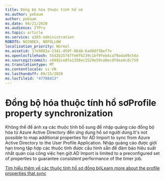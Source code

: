 ```yaml
---
title: Đồng bộ hóa thuộc tính hồ sơ
ms.author: pebaum
author: pebaum
ms.date: 04/21/2020
ms.audience: ITPro
ms.topic: article
ms.service: o365-administration
ROBOTS: NOINDEX, NOFOLLOW
localization_priority: Normal
ms.assetid: 17e9882a-2341-459f-86d8-6ad8df3bef7e
ms.openlocfilehash: 55d2b25747fe0f6239c1bf9feb4ca79ada49c54a
ms.sourcegitcommit: c6692ce0fa1358ec3529e59ca0ecdfdea4cdc759
ms.translationtype: MT
ms.contentlocale: vi-VN
ms.lasthandoff: 09/15/2020
ms.locfileid: "47768413"
---
```

# <a name="profile-property-synchronization"></a><span data-ttu-id="768cf-102">Đồng bộ hóa thuộc tính hồ sơ</span><span class="sxs-lookup"><span data-stu-id="768cf-102">Profile property synchronization</span></span>

<span data-ttu-id="768cf-103">Không thể để ánh xạ các thuộc tính bổ sung để nhập quảng cáo đồng bộ hóa từ Azure Active Directory đến ứng dụng hồ sơ người dùng.</span><span class="sxs-lookup"><span data-stu-id="768cf-103">It's not possible to map additional properties for AD Import to sync from Azure Active Directory to the User Profile Application.</span></span> <span data-ttu-id="768cf-104">Nhập quảng cáo được giới hạn trong tập hợp các thuộc tính được cấu hình sẵn để đảm bảo hiệu suất nhất quán của công việc hẹn giờ.</span><span class="sxs-lookup"><span data-stu-id="768cf-104">AD Import is limited to a preconfigured set of properties to guarantee consistent performance of the timer job.</span></span>
  
[<span data-ttu-id="768cf-105">Tìm hiểu thêm về các thuộc tính hồ sơ đồng bộ</span><span class="sxs-lookup"><span data-stu-id="768cf-105">Learn more about the profile properties that sync</span></span>](https://go.microsoft.com/fwlink/?linkid=875671)
  

